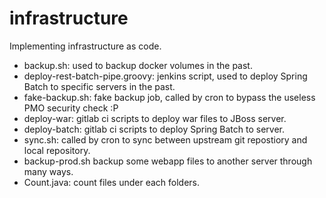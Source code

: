 # infrastructure

Implementing infrastructure as code.

- backup.sh: used to backup docker volumes in the past.
- deploy-rest-batch-pipe.groovy: jenkins script, used to deploy Spring Batch to specific servers in the past.
- fake-backup.sh: fake backup job, called by cron to bypass the useless PMO security check :P
- deploy-war: gitlab ci scripts to deploy war files to JBoss server.
- deploy-batch: gitlab ci scripts to deploy Spring Batch to server.
- sync.sh: called by cron to sync between upstream git repostiory and local repository.
- backup-prod.sh backup some webapp files to another server through many ways.
- Count.java: count files under each folders.
